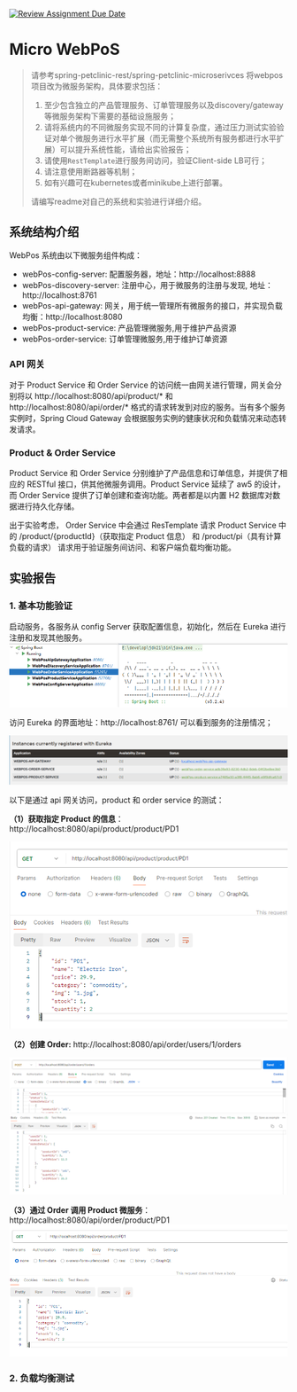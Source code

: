 [![Review Assignment Due Date](https://classroom.github.com/assets/deadline-readme-button-24ddc0f5d75046c5622901739e7c5dd533143b0c8e959d652212380cedb1ea36.svg)](https://classroom.github.com/a/IMEm063v)
# Micro WebPoS 

> 请参考spring-petclinic-rest/spring-petclinic-microserivces 将webpos项目改为微服务架构，具体要求包括：
> 1. 至少包含独立的产品管理服务、订单管理服务以及discovery/gateway等微服务架构下需要的基础设施服务；
> 2. 请将系统内的不同微服务实现不同的计算复杂度，通过压力测试实验验证对单个微服务进行水平扩展（而无需整个系统所有服务都进行水平扩展）可以提升系统性能，请给出实验报告；
> 3. 请使用`RestTemplate`进行服务间访问，验证Client-side LB可行；
> 4. 请注意使用断路器等机制；
> 5. 如有兴趣可在kubernetes或者minikube上进行部署。
> 
> 请编写readme对自己的系统和实验进行详细介绍。

## 系统结构介绍

WebPos 系统由以下微服务组件构成：
* webPos-config-server: 配置服务器，地址：http://localhost:8888
* webPos-discovery-server: 注册中心，用于微服务的注册与发现, 地址：http://localhost:8761
* webPos-api-gateway: 网关，用于统一管理所有微服务的接口，并实现负载均衡：http://localhost:8080
* webPos-product-service: 产品管理微服务,用于维护产品资源
* webPos-order-service: 订单管理微服务,用于维护订单资源

### API 网关
对于 Product Service 和 Order Service 的访问统一由网关进行管理，网关会分别将以 http://localhost:8080/api/product/* 和 
http://localhost:8080/api/order/* 格式的请求转发到对应的服务。当有多个服务实例时，Spring Cloud Gateway 会根据服务实例的健康状况和负载情况来动态转发请求。

### Product & Order Service

Product Service 和 Order Service 分别维护了产品信息和订单信息，并提供了相应的 RESTful 接口，供其他微服务调用。Product Service 延续了 aw5 的设计，
而 Order Service 提供了订单创建和查询功能。两者都是以内置 H2 数据库对数据进行持久化存储。

出于实验考虑， Order Service 中会通过 ResTemplate 请求 Product Service 中的 /product/{productId}（获取指定 Product 信息） 
和 /product/pi（具有计算负载的请求） 请求用于验证服务间访问、和客户端负载均衡功能。


## 实验报告

### 1. 基本功能验证
启动服务，各服务从 config Server 获取配置信息，初始化，然后在 Eureka 进行注册和发现其他服务。 ![img.png](static/img.png)

访问 Eureka 的界面地址：http://localhost:8761/ 可以看到服务的注册情况；

![image-20240515155447968](./static/image-20240515155447968.png)

以下是通过 api 网关访问，product 和 order service 的测试：

**（1）获取指定 Product 的信息**： http://localhost:8080/api/product/product/PD1

![image-20240515155717826](./static/image-20240515155717826.png)

**（2）创建 Order:**  http://localhost:8080/api/order/users/1/orders

![image-20240515161911385](./static/image-202405151554479681.png)

**（3）通过 Order 调用 Product 微服务**： http://localhost:8080/api/order/product/PD1![image-20240515164655794](./static/image-20240515164655794.png)

### 2. 负载均衡测试





